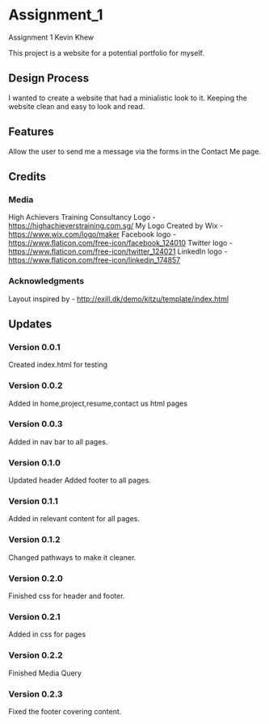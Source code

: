 # Assignment_1
Assignment 1 Kevin Khew

This project is a website for a potential portfolio for myself.

## Design Process
I wanted to create a website that had a minialistic look to it. Keeping the website clean and easy to look and read.

## Features
Allow the user to send me a message via the forms in the Contact Me page.

## Credits
### Media
High Achievers Training Consultancy Logo - https://highachieverstraining.com.sg/
My Logo Created by Wix - https://www.wix.com/logo/maker
Facebook logo - https://www.flaticon.com/free-icon/facebook_124010
Twitter logo - https://www.flaticon.com/free-icon/twitter_124021
LinkedIn logo - https://www.flaticon.com/free-icon/linkedin_174857

### Acknowledgments 
Layout inspired by - http://exill.dk/demo/kitzu/template/index.html

## Updates
### Version 0.0.1
Created index.html for testing

### Version 0.0.2
Added in home,project,resume,contact us html pages

### Version 0.0.3 
Added in nav bar to all pages.

### Version 0.1.0
Updated header 
Added footer to all pages.

### Version 0.1.1
Added in relevant content for all pages.

### Version 0.1.2
Changed pathways to make it cleaner.

### Version 0.2.0
Finished css for header and footer.

### Version 0.2.1
Added in css for pages

### Version 0.2.2
Finished Media Query 

### Version 0.2.3
Fixed the footer covering content.
